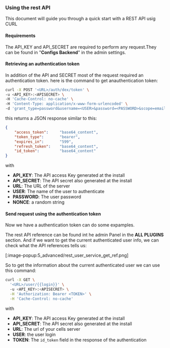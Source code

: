 ### Using the rest API

This document will guide you through a quick start with a REST API usig CURL

#### Requirements

The API_KEY and API_SECRET are required to perform any request.They can be found in "**Configs Backend**" in the admin settings.


#### Retrieving an authentication token

In addition of the API and SECRET most of the request required an authentication token. here is the command to get anauthentication token:

``` bash
curl -X POST '<URL>/auth/dex/token' \
-u <API_KEY>:<APISECRET> \
-H 'Cache-Control: no-cache' \
-H 'Content-Type: application/x-www-form-urlencoded' \
-d 'grant_type=password&username=<USER>&password=<PASSWORD>&scope=email%20profile%20pydio&nonce=<NONCE>'
```

this returns a JSON response similar to this:

``` JSON
{
    "access_token":     "base64_content",
    "token_type":       "bearer",
    "expires_in":       "599",
    "refresh_token":    "base64_content",
    "id_token":         "base64_content"
}
```

with

- **API_KEY**: The API access Key generated at the install
- **API_SECRET**: The API secret also generated at the install
- **URL**: The URL of the server
- **USER**: The name of the user to authenticate
- **PASSWORD**: The user password
- **NONCE**: a random string

#### Send request using the authentication token

Now we have a authentication token can do some expamples.

The rest API reference can be found int he admin Panel in the **ALL PLUGINS** section. And if we want to get the current authenticated user info, we can check what the API references tells us:

[:image-popup:5_advanced/rest_user_service_get_ref.png]

So to get the information about the current authenticated user we can use this command:

``` Bash
curl -X GET \
  '<URL>/user/{{login}}' \  
  -u <API_KEY>:<APISECRET> \
  -H 'Authorization: Bearer <TOKEN>' \
  -H 'Cache-Control: no-cache'
```
with

- **API_KEY**: The API access Key generated at the install
- **API_SECRET**: The API secret also generated at the install
- **URL**: The url of your cells server
- **USER**: the user login
- **TOKEN**: The `id_token` field in the response of the authentication

